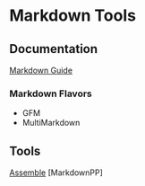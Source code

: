 # Markdown Tools

## Documentation

[Markdown Guide][md-guide]

### Markdown Flavors

* GFM
* MultiMarkdown

[md-guide]: <https://www.markdownguide.org>

## Tools

[Assemble][]
[MarkdownPP]

[assemble]: <http://assemble.io/docs/Markdown.html>
[md-pp]: <>
